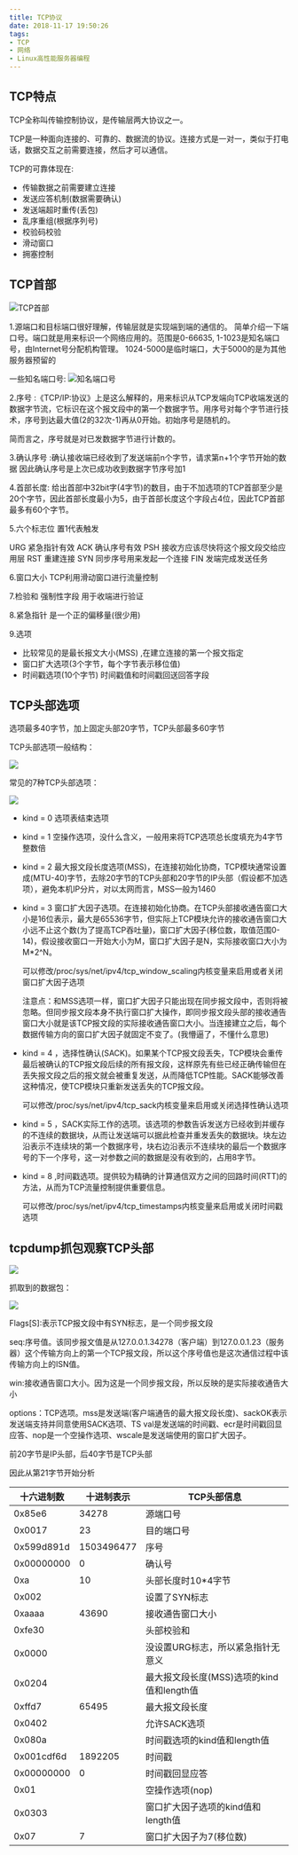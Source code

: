 ```yaml
---
title: TCP协议
date: 2018-11-17 19:50:26
tags: 
- TCP
- 网络
- Linux高性能服务器编程
---
```


## TCP特点

TCP全称叫传输控制协议，是传输层两大协议之一。

TCP是一种面向连接的、可靠的、数据流的协议。连接方式是一对一，类似于打电话，数据交互之前需要连接，然后才可以通信。

TCP的可靠体现在:

- 传输数据之前需要建立连接
- 发送应答机制(数据需要确认)
- 发送端超时重传(丢包)
- 乱序重组(根据序列号)
- 校验码校验
- 滑动窗口
- 拥塞控制

<!-- more -->

## TCP首部

![TCP首部](/pic/TCP首部.png)

1.源端口和目标端口很好理解，传输层就是实现端到端的通信的。
简单介绍一下端口号。端口就是用来标识一个网络应用的。范围是0-66635,
1-1023是知名端口号，由Internet号分配机构管理。
1024-5000是临时端口，大于5000的是为其他服务器预留的

一些知名端口号:
![知名端口号](/pic/知名端口号.png)

2.序号 :《TCP/IP:协议》上是这么解释的，用来标识从TCP发端向TCP收端发送的数据字节流，它标识在这个报文段中的第一个数据字节。用序号对每个字节进行技术，序号到达最大值(2的32次-1)再从0开始。初始序号是随机的。

简而言之，序号就是对已发数据字节进行计数的。

3.确认序号 :确认接收端已经收到了发送端前n个字节，请求第n+1个字节开始的数据
因此确认序号是上次已成功收到数据字节序号加1

4.首部长度: 给出首部中32bit字(4字节)的数目，由于不加选项的TCP首部至少是20个字节，因此首部长度最小为5，由于首部长度这个字段占4位，因此TCP首部最多有60个字节。

5.六个标志位   置1代表触发

URG  紧急指针有效
ACK   确认序号有效
PSH   接收方应该尽快将这个报文段交给应用层
RST   重建连接
SYN  同步序号用来发起一个连接
FIN   发端完成发送任务

6.窗口大小   TCP利用滑动窗口进行流量控制

7.检验和  强制性字段   用于收端进行验证

8.紧急指针  是一个正的偏移量(很少用)

9.选项     

- 比较常见的是最长报文大小(MSS) ,在建立连接的第一个报文指定
- 窗口扩大选项(3个字节，每个字节表示移位值)
- 时间戳选项(10个字节)   时间戳值和时间戳回送回答字段

## TCP头部选项

选项最多40字节，加上固定头部20字节，TCP头部最多60字节

TCP头部选项一般结构：

![](/pic/TCP头部选项一般结构.png)

常见的7种TCP头部选项：

![](/pic/常见TCP头部选项.png)

- kind = 0 选项表结束选项

- kind = 1 空操作选项，没什么含义，一般用来将TCP选项总长度填充为4字节整数倍

- kind = 2 最大报文段长度选项(MSS)，在连接初始化协商，TCP模块通常设置成(MTU-40)字节，去除20字节的TCP头部和20字节的IP头部（假设都不加选项），避免本机IP分片，对以太网而言，MSS一般为1460

- kind = 3 窗口扩大因子选项。在连接初始化协商。在TCP头部接收通告窗口大小是16位表示，最大是65536字节，但实际上TCP模块允许的接收通告窗口大小远不止这个数(为了提高TCP吞吐量)，窗口扩大因子(移位数，取值范围0-14)，假设接收窗口一开始大小为M，窗口扩大因子是N，实际接收窗口大小为M*2^N。

  可以修改/proc/sys/net/ipv4/tcp_window_scaling内核变量来启用或者关闭窗口扩大因子选项

  注意点：和MSS选项一样，窗口扩大因子只能出现在同步报文段中，否则将被忽略。但同步报文段本身不执行窗口扩大操作，即同步报文段头部的接收通告窗口大小就是该TCP报文段的实际接收通告窗口大小。当连接建立之后，每个数据传输方向的窗口扩大因子就固定不变了。(我懵逼了，不懂什么意思)

- kind = 4 ，选择性确认(SACK)。如果某个TCP报文段丢失，TCP模块会重传最后被确认的TCP报文段后续的所有报文段，这样原先有些已经正确传输但在丢失报文段之后的报文就会被重复发送，从而降低TCP性能。SACK能够改善这种情况，使TCP模块只重新发送丢失的TCP报文段。

  可以修改/proc/sys/net/ipv4/tcp_sack内核变量来启用或关闭选择性确认选项

- kind = 5 ，SACK实际工作的选项。该选项的参数告诉发送方已经收到并缓存的不连续的数据块，从而让发送端可以据此检查并重发丢失的数据块。块左边沿表示不连续块的第一个数据序号，块右边沿表示不连续块的最后一个数据序号的下一个序号，这一对参数之间的数据是没有收到的，占用8字节。

- kind = 8 ,时间戳选项。提供较为精确的计算通信双方之间的回路时间(RTT)的方法，从而为TCP流量控制提供重要信息。

  可以修改/proc/sys/net/ipv4/tcp_timestamps内核变量来启用或关闭时间戳选项

## tcpdump抓包观察TCP头部

![](/pic/tcp抓包1.png)

抓取到的数据包：

![](/pic/tcp抓包2.png)

Flags[S]:表示TCP报文段中有SYN标志，是一个同步报文段

seq:序号值。该同步报文值是从127.0.0.1.34278（客户端）到127.0.0.1.23（服务器）这个传输方向上的第一个TCP报文段，所以这个序号值也是这次通信过程中该传输方向上的ISN值。

win:接收通告窗口大小。因为这是一个同步报文段，所以反映的是实际接收通告大小

options：TCP选项。mss是发送端(客户端通告的最大报文段长度)、sackOK表示发送端支持并同意使用SACK选项、TS val是发送端的时间戳、ecr是时间戳回显应答、nop是一个空操作选项、wscale是发送端使用的窗口扩大因子。

前20字节是IP头部，后40字节是TCP头部

因此从第21字节开始分析

| 十六进制数 | 十进制表示 | TCP头部信息                               |
| ---------- | ---------- | ----------------------------------------- |
| 0x85e6     | 34278      | 源端口号                                  |
| 0x0017     | 23         | 目的端口号                                |
| 0x599d891d | 1503496477 | 序号                                      |
| 0x00000000 | 0          | 确认号                                    |
| 0xa        | 10         | 头部长度时10*4字节                        |
| 0x002      |            | 设置了SYN标志                             |
| 0xaaaa     | 43690      | 接收通告窗口大小                          |
| 0xfe30     |            | 头部校验和                                |
| 0x0000     |            | 没设置URG标志，所以紧急指针无意义         |
| 0x0204     |            | 最大报文段长度(MSS)选项的kind值和length值 |
| 0xffd7     | 65495      | 最大报文段长度                            |
| 0x0402     |            | 允许SACK选项                              |
| 0x080a     |            | 时间戳选项的kind值和length值              |
| 0x001cdf6d | 1892205    | 时间戳                                    |
| 0x00000000 | 0          | 时间戳回显应答                            |
| 0x01       |            | 空操作选项(nop)                           |
| 0x0303     |            | 窗口扩大因子选项的kind值和length值        |
| 0x07       | 7          | 窗口扩大因子为7(移位数)                   |







